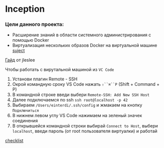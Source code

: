 # Inception
### Цели данного проекта:
- Расширение знаний в области системного администрирования с помощью Docker
- Виртуализация нескольких образов Docker на виртуальной машине
[suject](https://github.com/luta-wolf/inception/tree/main/pdf/inc_subject.pdf)


[Гайд](https://github.com/codesshaman/inception)  от jleslee


Чтобы работать с вирутальной машиной из `VC Code`
1. Установи плагин Remote - SSH
2. Окрой командную сроку VS Code нажать `⇧``⌘``P` (Shift + Command + P)
3. В командной строке введи выбери `Remote-SSH: Add New SSH Host`
4. Далее подключаемся по ssh `ssh root@localhost -p 42`
5. Выбираем `/Users/einterdi/.ssh/config` и жмакаем на кнопку `Подключиться`
6. В нижнем левом углу VS Code нажимаем на зеленый значек соединения
7. В открывшейся командной строки выбирай  `Connect to Host`, выбери `localhost`, введи пароль (от root пользователя виртуалки) и работай


[checklist](https://github.com/luta-wolf/inception/tree/main/pdf/inc_check.pdf)
